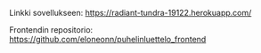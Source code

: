 Linkki sovellukseen:
https://radiant-tundra-19122.herokuapp.com/

Frontendin repositorio:
https://github.com/eloneonn/puhelinluettelo_frontend
